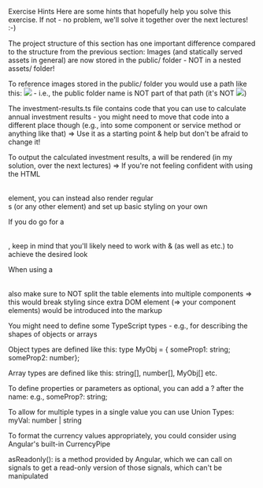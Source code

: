 Exercise Hints
Here are some hints that hopefully help you solve this exercise. If not - no problem, we'll solve it together over the next lectures! :-)



The project structure of this section has one important difference compared to the structure from the previous section: Images (and statically served assets in general) are now stored in the public/ folder - NOT in a nested assets/ folder!

To reference images stored in the public/ folder you would use a path like this: <img src="some-image.png"> - i.e., the public folder name is NOT part of that path (it's NOT <img src="public/some-image.png">)

The investment-results.ts file contains code that you can use to calculate annual investment results - you might need to move that code into a different place though (e.g., into some component or service method or anything like that) => Use it as a starting point & help but don't be afraid to change it!

To output the calculated investment results, a <table> will be rendered (in my solution, over the next lectures) => If you're not feeling confident with using the HTML <table> element, you can instead also render regular <div>s (or any other element) and set up basic styling on your own

If you do go for a <table>, keep in mind that you'll likely need to work with <thead> & <tbody> (as well as <tr> etc.) to achieve the desired look

When using a <table> also make sure to NOT split the table elements into multiple components => this would break styling since extra DOM element (=> your component elements) would be introduced into the markup

You might need to define some TypeScript types - e.g., for describing the shapes of objects or arrays

Object types are defined like this: type MyObj = { someProp1: string; someProp2: number};

Array types are defined like this: string[], number[], MyObj[] etc.

To define properties or parameters as optional, you can add a ? after the name: e.g., someProp?: string;

To allow for multiple types in a single value you can use Union Types: myVal: number | string

To format the currency values appropriately, you could consider using Angular's built-in CurrencyPipe

asReadonly(): is a method provided by Angular, which we can call on signals to get a read-only version of those signals, which can't be manipulated